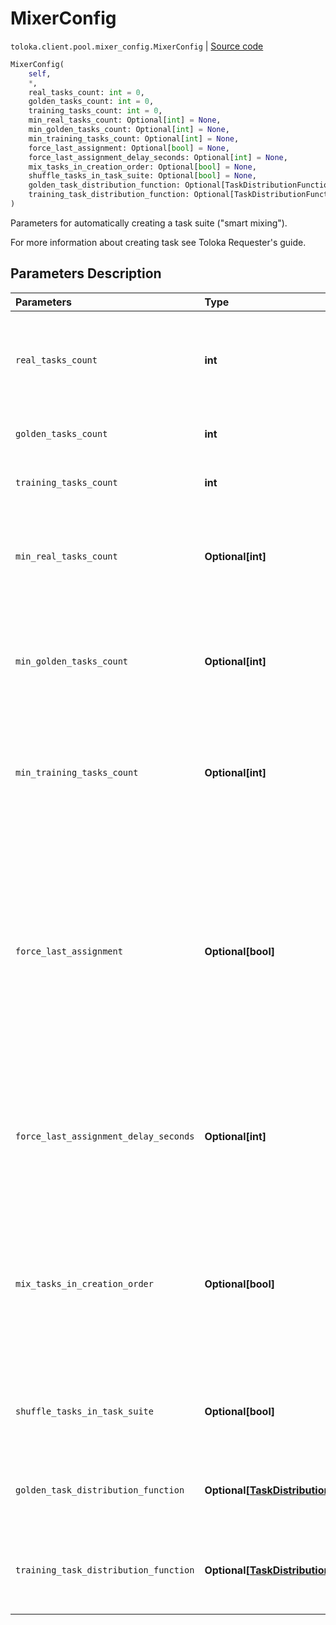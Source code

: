 # MixerConfig
`toloka.client.pool.mixer_config.MixerConfig` | [Source code](https://github.com/Toloka/toloka-kit/blob/v0.1.26/src/client/pool/mixer_config.py#L7)

```python
MixerConfig(
    self,
    *,
    real_tasks_count: int = 0,
    golden_tasks_count: int = 0,
    training_tasks_count: int = 0,
    min_real_tasks_count: Optional[int] = None,
    min_golden_tasks_count: Optional[int] = None,
    min_training_tasks_count: Optional[int] = None,
    force_last_assignment: Optional[bool] = None,
    force_last_assignment_delay_seconds: Optional[int] = None,
    mix_tasks_in_creation_order: Optional[bool] = None,
    shuffle_tasks_in_task_suite: Optional[bool] = None,
    golden_task_distribution_function: Optional[TaskDistributionFunction] = None,
    training_task_distribution_function: Optional[TaskDistributionFunction] = None
)
```

Parameters for automatically creating a task suite ("smart mixing").


For more information about creating task see Toloka Requester's guide.

## Parameters Description

| Parameters | Type | Description |
| :----------| :----| :-----------|
`real_tasks_count`|**int**|<p>The number of main tasks to put in a task suite. The maximum number of tasks in a task suite if training_task_distribution_function or golden_task_distribution_function are used.</p>
`golden_tasks_count`|**int**|<p>The number of control (&quot;golden set&quot;) tasks to put in a task suite.</p>
`training_tasks_count`|**int**|<p>The number of training tasks to put in a task suite.</p>
`min_real_tasks_count`|**Optional\[int\]**|<p>Minimum number of main tasks in a task suite (if the number of assignments left is less than the one specified in real_tasks_count). Minimum — 0. By default, the value is the same as in real_tasks_count.</p>
`min_golden_tasks_count`|**Optional\[int\]**|<p>Minimum number of control tasks in a task suite (if the number of assignments left is less than the one specified in golden_tasks_count). Minimum — 0. By default, the value is the same as in golden_tasks_count.</p>
`min_training_tasks_count`|**Optional\[int\]**|<p>Minimum number of training tasks in a task suite (if the number of assignments left is less than the one specified in golden_tasks_count). Minimum — 0. By default, the value is the same as in training_tasks_count.</p>
`force_last_assignment`|**Optional\[bool\]**|<p>Setup for the last set of tasks in the pool, if less than the minimum remaining number of tasks are not completed (mixer_config.min_real_tasks_count). Values:<ul><li>true - issue an incomplete task set.</li><li>false - don&#x27;t issue tasks. This option can be used if you are adding tasks after the pool is started. This parameter only applies to main tasks. The number of control and training tasks in the last set must be complete (golden_tasks_count, training_tasks_count).</li></ul></p>
`force_last_assignment_delay_seconds`|**Optional\[int\]**|<p>Waiting time (in seconds) since the addition of the task, or increase in the overlap, prior to the issuance of the last set of tasks in the pool. The minimum is 0, the maximum is 86,400 seconds (one day). This parameter can be used if the pool has force_last_assignment: True.</p>
`mix_tasks_in_creation_order`|**Optional\[bool\]**|<p>The order for including tasks in suites:<ul><li>True — Add tasks to suites in the order in which they were uploaded. For example, in a pool with an     overlap of 5, the first uploaded task will be included in the first 5 task suites. They will be     assigned to 5 users.</li><li>False — Add tasks to suites in random order.</li></ul></p>
`shuffle_tasks_in_task_suite`|**Optional\[bool\]**|<p>The order of tasks within a suite:<ul><li>True — Random.</li><li>False — The order in which tasks were uploaded.</li></ul></p>
`golden_task_distribution_function`|**Optional\[[TaskDistributionFunction](toloka.client.task_distribution_function.TaskDistributionFunction.md)\]**|<p>Issue of control tasks with uneven frequency. The option allows you to change the frequency of checking as the user completes more tasks.</p>
`training_task_distribution_function`|**Optional\[[TaskDistributionFunction](toloka.client.task_distribution_function.TaskDistributionFunction.md)\]**|<p>Issue of training tasks with uneven frequency. The option allows you to change the frequency of training tasks as the user completes more tasks.</p>
